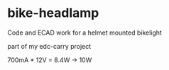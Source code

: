 # bike-headlamp
Code and ECAD work for a helmet mounted bikelight

part of my edc-carry project

700mA * 12V = 8.4W -> 10W
